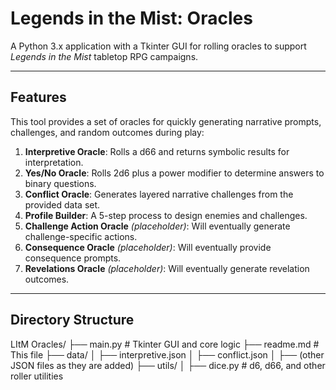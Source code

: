 # Legends in the Mist: Oracles

A Python 3.x application with a Tkinter GUI for rolling oracles to support *Legends in the Mist* tabletop RPG campaigns.

---

## Features

This tool provides a set of oracles for quickly generating narrative prompts, challenges, and random outcomes during play:

1. **Interpretive Oracle**: Rolls a d66 and returns symbolic results for interpretation.
2. **Yes/No Oracle**: Rolls 2d6 plus a power modifier to determine answers to binary questions.
3. **Conflict Oracle**: Generates layered narrative challenges from the provided data set.
4. **Profile Builder**: A 5-step process to design enemies and challenges.
5. **Challenge Action Oracle** *(placeholder)*: Will eventually generate challenge-specific actions.
6. **Consequence Oracle** *(placeholder)*: Will eventually provide consequence prompts.
7. **Revelations Oracle** *(placeholder)*: Will eventually generate revelation outcomes.

---

## Directory Structure

LItM Oracles/
├── main.py               # Tkinter GUI and core logic
├── readme.md             # This file
├── data/
│   ├── interpretive.json
│   ├── conflict.json
│   ├── (other JSON files as they are added)
├── utils/
│   ├── dice.py           # d6, d66, and other roller utilities
